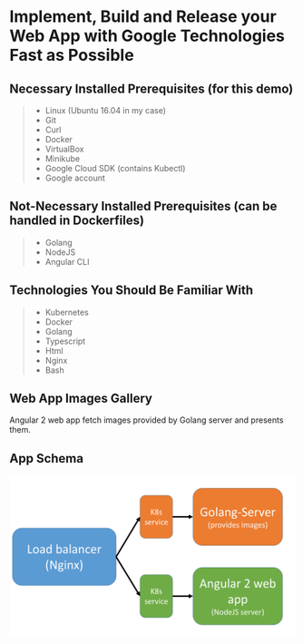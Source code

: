 Implement, Build and Release your Web App with Google Technologies Fast as Possible
===================
 
 
## Necessary Installed Prerequisites (for this demo)
>- Linux (Ubuntu 16.04 in my  case)
>- Git
>- Curl
>- Docker
>- VirtualBox
>- Minikube
>- Google Cloud SDK (contains Kubectl)
>- Google account

## Not-Necessary Installed Prerequisites (can be handled in Dockerfiles)
>- Golang
>- NodeJS
>- Angular CLI

## Technologies You Should Be Familiar With
>- Kubernetes
>- Docker
>- Golang
>- Typescript
>- Html
>- Nginx
>- Bash

## Web App Images Gallery
Angular 2 web app fetch images provided by Golang server and presents them. 


## App Schema
![Schema](https://github.com/kafkapre/tech-edu-webapp-google-technologies/blob/master/schema.png?raw=true)
